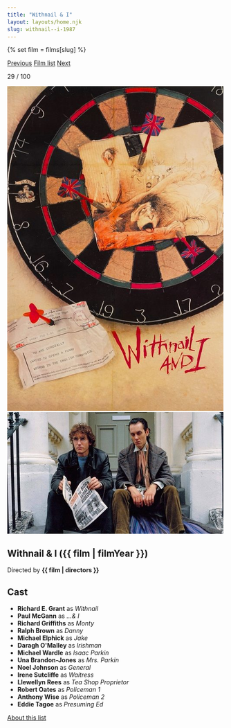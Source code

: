 ```yaml
---
title: "Withnail & I"
layout: layouts/home.njk
slug: withnail--i-1987
---
```


{% set film = films[slug] %}

<nav class="films">
  <a class="prev" href="../brazil-1985">Previous</a>
  <a href="../">Film list</a>
  <a class="next" href="../delicatessen-1991">Next</a>
</nav>

<p>29 / 100</p>

<article class="film">
  <div class="backdrop-and-poster">
    <img class="poster" src="../films/posters/withnail--i-1987.jpg" alt="">
    <img class="backdrop" src="../films/backdrops/withnail--i-1987.jpg" alt="">
  </div>

  <h1>Withnail & I ({{ film | filmYear }})</h1>

  <p class="director">
    Directed by <strong>{{ film | directors }}</strong>
  </p>


  <h2>
    Cast
  </h2>
  <ul>
            <li><strong>Richard E. Grant</strong> as <em>Withnail</em></li>
        <li><strong>Paul McGann</strong> as <em>...& I</em></li>
        <li><strong>Richard Griffiths</strong> as <em>Monty</em></li>
        <li><strong>Ralph Brown</strong> as <em>Danny</em></li>
        <li><strong>Michael Elphick</strong> as <em>Jake</em></li>
        <li><strong>Daragh O'Malley</strong> as <em>Irishman</em></li>
        <li><strong>Michael Wardle</strong> as <em>Isaac Parkin</em></li>
        <li><strong>Una Brandon-Jones</strong> as <em>Mrs. Parkin</em></li>
        <li><strong>Noel Johnson</strong> as <em>General</em></li>
        <li><strong>Irene Sutcliffe</strong> as <em>Waitress</em></li>
        <li><strong>Llewellyn Rees</strong> as <em>Tea Shop Proprietor</em></li>
        <li><strong>Robert Oates</strong> as <em>Policeman 1</em></li>
        <li><strong>Anthony Wise</strong> as <em>Policeman 2</em></li>
        <li><strong>Eddie Tagoe</strong> as <em>Presuming Ed</em></li>
  </ul>
</article>
<footer>
  <a href="../about">About this list</a>
</footer>
